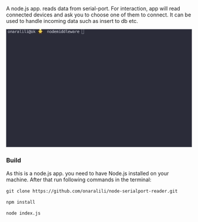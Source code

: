A node.js app. reads data from serial-port.
For interaction, app will read connected devices and ask you to choose one of them to connect.
It can be used to handle incoming data such as insert to db etc.



![](serialport.gif)

### Build
As this is a node.js app. you need to have Node.js installed on your machine.
After that run following commands in the terminal:
```
git clone https://github.com/onaralili/node-serialport-reader.git
```
```
npm install
```
```
node index.js
```
